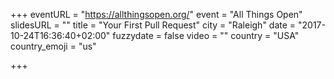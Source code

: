 +++
eventURL = "https://allthingsopen.org/"
event = "All Things Open"
slidesURL = ""
title = "Your First Pull Request"
city = "Raleigh"
date = "2017-10-24T16:36:40+02:00"
fuzzydate = false
video = ""
country = "USA"
country_emoji = "us"

+++

